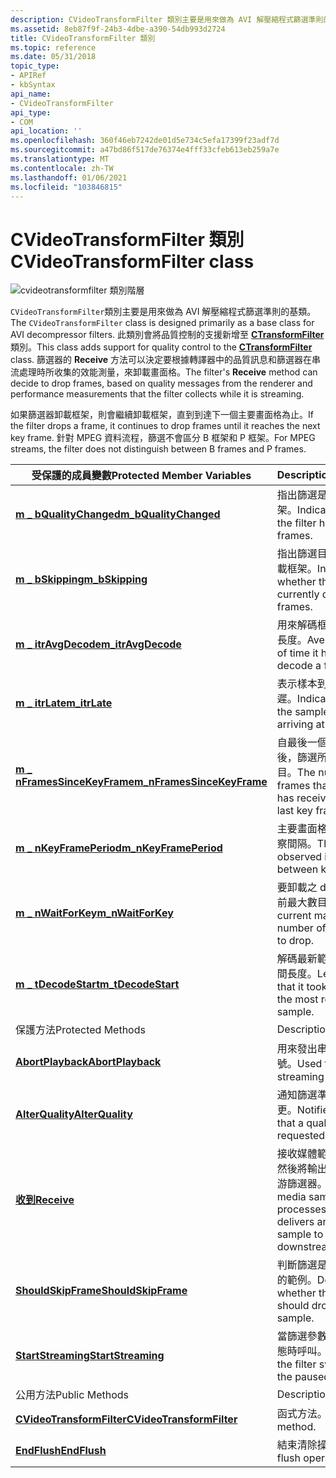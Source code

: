 ```yaml
---
description: CVideoTransformFilter 類別主要是用來做為 AVI 解壓縮程式篩選準則的基類。
ms.assetid: 8eb87f9f-24b3-4dbe-a390-54db993d2724
title: CVideoTransformFilter 類別
ms.topic: reference
ms.date: 05/31/2018
topic_type:
- APIRef
- kbSyntax
api_name:
- CVideoTransformFilter
api_type:
- COM
api_location: ''
ms.openlocfilehash: 360f46eb7242de01d5e734c5efa17399f23adf7d
ms.sourcegitcommit: a47bd86f517de76374e4fff33cfeb613eb259a7e
ms.translationtype: MT
ms.contentlocale: zh-TW
ms.lasthandoff: 01/06/2021
ms.locfileid: "103846815"
---
```

# <a name="cvideotransformfilter-class"></a><span data-ttu-id="21926-103">CVideoTransformFilter 類別</span><span class="sxs-lookup"><span data-stu-id="21926-103">CVideoTransformFilter class</span></span>

![cvideotransformfilter 類別階層](images/vtsip01.png)

<span data-ttu-id="21926-105">`CVideoTransformFilter`類別主要是用來做為 AVI 解壓縮程式篩選準則的基類。</span><span class="sxs-lookup"><span data-stu-id="21926-105">The `CVideoTransformFilter` class is designed primarily as a base class for AVI decompressor filters.</span></span> <span data-ttu-id="21926-106">此類別會將品質控制的支援新增至 [**CTransformFilter**](ctransformfilter.md) 類別。</span><span class="sxs-lookup"><span data-stu-id="21926-106">This class adds support for quality control to the [**CTransformFilter**](ctransformfilter.md) class.</span></span> <span data-ttu-id="21926-107">篩選器的 **Receive** 方法可以決定要根據轉譯器中的品質訊息和篩選器在串流處理時所收集的效能測量，來卸載畫面格。</span><span class="sxs-lookup"><span data-stu-id="21926-107">The filter's **Receive** method can decide to drop frames, based on quality messages from the renderer and performance measurements that the filter collects while it is streaming.</span></span>

<span data-ttu-id="21926-108">如果篩選器卸載框架，則會繼續卸載框架，直到到達下一個主要畫面格為止。</span><span class="sxs-lookup"><span data-stu-id="21926-108">If the filter drops a frame, it continues to drop frames until it reaches the next key frame.</span></span> <span data-ttu-id="21926-109">針對 MPEG 資料流程，篩選不會區分 B 框架和 P 框架。</span><span class="sxs-lookup"><span data-stu-id="21926-109">For MPEG streams, the filter does not distinguish between B frames and P frames.</span></span>



| <span data-ttu-id="21926-110">受保護的成員變數</span><span class="sxs-lookup"><span data-stu-id="21926-110">Protected Member Variables</span></span>                                                      | <span data-ttu-id="21926-111">Description</span><span class="sxs-lookup"><span data-stu-id="21926-111">Description</span></span>                                                                                    |
|---------------------------------------------------------------------------------|------------------------------------------------------------------------------------------------|
| [<span data-ttu-id="21926-112">**m \_ bQualityChanged**</span><span class="sxs-lookup"><span data-stu-id="21926-112">**m\_bQualityChanged**</span></span>](cvideotransformfilter-m-bqualitychanged.md)           | <span data-ttu-id="21926-113">指出篩選是否已卸載框架。</span><span class="sxs-lookup"><span data-stu-id="21926-113">Indicates whether the filter has dropped frames.</span></span>                                               |
| [<span data-ttu-id="21926-114">**m \_ bSkipping**</span><span class="sxs-lookup"><span data-stu-id="21926-114">**m\_bSkipping**</span></span>](cvideotransformfilter-m-bskipping.md)                       | <span data-ttu-id="21926-115">指出篩選目前是否正在卸載框架。</span><span class="sxs-lookup"><span data-stu-id="21926-115">Indicates whether the filter is currently dropping frames.</span></span>                                     |
| [<span data-ttu-id="21926-116">**m \_ itrAvgDecode**</span><span class="sxs-lookup"><span data-stu-id="21926-116">**m\_itrAvgDecode**</span></span>](cvideotransformfilter-m-itravgdecode.md)                 | <span data-ttu-id="21926-117">用來解碼框架的平均時間長度。</span><span class="sxs-lookup"><span data-stu-id="21926-117">Average length of time it has taken to decode a frame.</span></span>                                         |
| [<span data-ttu-id="21926-118">**m \_ itrLate**</span><span class="sxs-lookup"><span data-stu-id="21926-118">**m\_itrLate**</span></span>](cvideotransformfilter-m-itrlate.md)                           | <span data-ttu-id="21926-119">表示樣本到達轉譯器的延遲。</span><span class="sxs-lookup"><span data-stu-id="21926-119">Indicates how late the samples are arriving at the renderer.</span></span>                                   |
| [<span data-ttu-id="21926-120">**m \_ nFramesSinceKeyFrame**</span><span class="sxs-lookup"><span data-stu-id="21926-120">**m\_nFramesSinceKeyFrame**</span></span>](cvideotransformfilter-m-nframessincekeyframe.md) | <span data-ttu-id="21926-121">自最後一個主要畫面格之後，篩選所收到的框架數目。</span><span class="sxs-lookup"><span data-stu-id="21926-121">The number of frames that the filter has received since the last key frame.</span></span>                    |
| [<span data-ttu-id="21926-122">**m \_ nKeyFramePeriod**</span><span class="sxs-lookup"><span data-stu-id="21926-122">**m\_nKeyFramePeriod**</span></span>](cvideotransformfilter-m-nkeyframeperiod.md)           | <span data-ttu-id="21926-123">主要畫面格之間的最大觀察間隔。</span><span class="sxs-lookup"><span data-stu-id="21926-123">The largest observed interval between key frames.</span></span>                                              |
| [<span data-ttu-id="21926-124">**m \_ nWaitForKey**</span><span class="sxs-lookup"><span data-stu-id="21926-124">**m\_nWaitForKey**</span></span>](cvideotransformfilter-m-nwaitforkey.md)                   | <span data-ttu-id="21926-125">要卸載之 delta 框架的目前最大數目。</span><span class="sxs-lookup"><span data-stu-id="21926-125">The current maximum number of delta frames to drop.</span></span>                                            |
| [<span data-ttu-id="21926-126">**m \_ tDecodeStart**</span><span class="sxs-lookup"><span data-stu-id="21926-126">**m\_tDecodeStart**</span></span>](cvideotransformfilter-m-tdecodestart.md)                 | <span data-ttu-id="21926-127">解碼最新範例所花費的時間長度。</span><span class="sxs-lookup"><span data-stu-id="21926-127">Length of time that it took to decode the most recent sample.</span></span>                                  |
| <span data-ttu-id="21926-128">保護方法</span><span class="sxs-lookup"><span data-stu-id="21926-128">Protected Methods</span></span>                                                               | <span data-ttu-id="21926-129">Description</span><span class="sxs-lookup"><span data-stu-id="21926-129">Description</span></span>                                                                                    |
| [<span data-ttu-id="21926-130">**AbortPlayback**</span><span class="sxs-lookup"><span data-stu-id="21926-130">**AbortPlayback**</span></span>](cvideotransformfilter-abortplayback.md)                    | <span data-ttu-id="21926-131">用來發出串流錯誤的信號。</span><span class="sxs-lookup"><span data-stu-id="21926-131">Used to signal a streaming error.</span></span>                                                              |
| [<span data-ttu-id="21926-132">**AlterQuality**</span><span class="sxs-lookup"><span data-stu-id="21926-132">**AlterQuality**</span></span>](cvideotransformfilter-alterquality.md)                      | <span data-ttu-id="21926-133">通知篩選準則要求品質變更。</span><span class="sxs-lookup"><span data-stu-id="21926-133">Notifies the filter that a quality change is requested.</span></span>                                        |
| [<span data-ttu-id="21926-134">**收到**</span><span class="sxs-lookup"><span data-stu-id="21926-134">**Receive**</span></span>](cvideotransformfilter-receive.md)                                | <span data-ttu-id="21926-135">接收媒體範例、處理它，然後將輸出範例傳遞給下游篩選器。</span><span class="sxs-lookup"><span data-stu-id="21926-135">Receives a media sample, processes it, and delivers an output sample to the downstream filter.</span></span> |
| [<span data-ttu-id="21926-136">**ShouldSkipFrame**</span><span class="sxs-lookup"><span data-stu-id="21926-136">**ShouldSkipFrame**</span></span>](cvideotransformfilter-shouldskipframe.md)                | <span data-ttu-id="21926-137">判斷篩選是否應卸載指定的範例。</span><span class="sxs-lookup"><span data-stu-id="21926-137">Determines whether the filter should drop a specified sample.</span></span>                                  |
| [<span data-ttu-id="21926-138">**StartStreaming**</span><span class="sxs-lookup"><span data-stu-id="21926-138">**StartStreaming**</span></span>](cvideotransformfilter-startstreaming.md)                  | <span data-ttu-id="21926-139">當篩選參數切換為暫停狀態時呼叫。</span><span class="sxs-lookup"><span data-stu-id="21926-139">Called when the filter switches to the paused state.</span></span>                                           |
| <span data-ttu-id="21926-140">公用方法</span><span class="sxs-lookup"><span data-stu-id="21926-140">Public Methods</span></span>                                                                  | <span data-ttu-id="21926-141">Description</span><span class="sxs-lookup"><span data-stu-id="21926-141">Description</span></span>                                                                                    |
| [<span data-ttu-id="21926-142">**CVideoTransformFilter**</span><span class="sxs-lookup"><span data-stu-id="21926-142">**CVideoTransformFilter**</span></span>](cvideotransformfilter-cvideotransformfilter.md)    | <span data-ttu-id="21926-143">函式方法。</span><span class="sxs-lookup"><span data-stu-id="21926-143">Constructor method.</span></span>                                                                            |
| [<span data-ttu-id="21926-144">**EndFlush**</span><span class="sxs-lookup"><span data-stu-id="21926-144">**EndFlush**</span></span>](cvideotransformfilter-endflush.md)                              | <span data-ttu-id="21926-145">結束清除操作。</span><span class="sxs-lookup"><span data-stu-id="21926-145">Ends a flush operation.</span></span>                                                                        |



 

 

 



